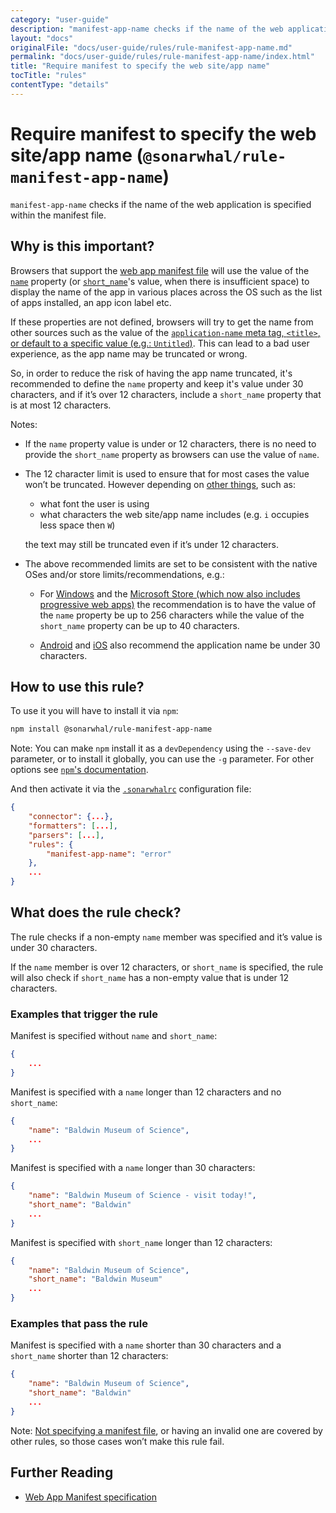 ```yaml
---
category: "user-guide"
description: "manifest-app-name checks if the name of the web application isspecified within the manifest file."
layout: "docs"
originalFile: "docs/user-guide/rules/rule-manifest-app-name.md"
permalink: "docs/user-guide/rules/rule-manifest-app-name/index.html"
title: "Require manifest to specify the web site/app name"
tocTitle: "rules"
contentType: "details"
---
```

# Require manifest to specify the web site/app name (`@sonarwhal/rule-manifest-app-name`)

`manifest-app-name` checks if the name of the web application is
specified within the manifest file.

## Why is this important?

Browsers that support the [web app manifest file][manifest spec] will
use the value of the [`name`][manifest name] property (or
[`short_name`][manifest short_name]'s value, when there is insufficient
space) to display the name of the app in various places across the OS
such as the list of apps installed, an app icon label etc.

If these properties are not defined, browsers will try to get the name
from other sources such as the value of the [`application-name` meta tag,
`<title>`, or default to a specific value (e.g.: `Untitled`)][manifest
metadata]. This can lead to a bad user experience, as the app name may
be truncated or wrong.

So, in order to reduce the risk of having the app name truncated, it's
recommended to define the `name` property and keep it's value under 30
characters, and if it’s over 12 characters, include a `short_name`
property that is at most 12 characters.

Notes:

* If the `name` property value is under or 12 characters, there is
  no need to provide the `short_name` property as browsers can use
  the value of `name`.

* The 12 character limit is used to ensure that for most cases the
  value won’t be truncated. However depending on [other
  things][sonarwhal issue], such as:

  * what font the user is using
  * what characters the web site/app name includes (e.g. `i` occupies
    less space then `W`)

  the text may still be truncated even if it’s under 12 characters.

* The above recommended limits are set to be consistent with the native
  OSes and/or store limits/recommendations, e.g.:

  * For [Windows][windows] and the [Microsoft Store (which now also
    includes progressive web apps)][microsoft store] the recommendation
    is to have the value of the `name` property be up to 256 characters
    while the value of the `short_name` property can be up to 40 characters.

  * [Android][android] and [iOS][ios] also recommend the application
    name be under 30 characters.

## How to use this rule?

To use it you will have to install it via `npm`:

```bash
npm install @sonarwhal/rule-manifest-app-name
```

Note: You can make `npm` install it as a `devDependency` using the `--save-dev`
parameter, or to install it globally, you can use the `-g` parameter. For
other options see
[`npm`'s documentation](https://docs.npmjs.com/cli/install).

And then activate it via the [`.sonarwhalrc`][sonarwhalrc]
configuration file:

```json
{
    "connector": {...},
    "formatters": [...],
    "parsers": [...],
    "rules": {
        "manifest-app-name": "error"
    },
    ...
}
```

## What does the rule check?

The rule checks if a non-empty `name` member was specified and it’s
value is under 30 characters.

If the `name` member is over 12 characters, or `short_name` is
specified, the rule will also check if `short_name` has a non-empty
value that is under 12 characters.

### Examples that **trigger** the rule

Manifest is specified without `name` and `short_name`:

```json
{
    ...
}
```

Manifest is specified with a `name` longer than 12 characters
and no `short_name`:

```json
{
    "name": "Baldwin Museum of Science",
    ...
}
```

Manifest is specified with a `name` longer than 30 characters:

```json
{
    "name": "Baldwin Museum of Science - visit today!",
    "short_name": "Baldwin"
    ...
}
```

Manifest is specified with `short_name` longer than 12 characters:

```json
{
    "name": "Baldwin Museum of Science",
    "short_name": "Baldwin Museum"
    ...
}
```

### Examples that **pass** the rule

Manifest is specified with a `name` shorter than 30 characters
and a `short_name` shorter than 12 characters:

```json
{
    "name": "Baldwin Museum of Science",
    "short_name": "Baldwin"
    ...
}
```

Note: [Not specifying a manifest file](manifest-exists.md), or having
an invalid one are covered by other rules, so those cases won’t make
this rule fail.

## Further Reading

* [Web App Manifest specification][manifest spec]

<!-- Link labels: -->

[android]: https://support.google.com/googleplay/android-developer/answer/113469?hl=en#store_listing
[ios]: https://developer.apple.com/app-store/product-page/
[manifest metadata]: https://w3c.github.io/manifest/#authority-of-the-manifest%27s-metadata
[manifest name]: https://w3c.github.io/manifest/#name-member
[manifest short_name]: https://w3c.github.io/manifest/#short_name-member
[manifest spec]: https://w3c.github.io/manifest/
[microsoft store]: https://www.windowscentral.com/first-batch-windows-10-progressive-web-apps-here
[sonarwhal issue]: https://github.com/sonarwhal/sonarwhal/issues/136
[sonarwhalrc]: https://sonarwhal.com/docs/user-guide/further-configuration/sonarwhalrc-formats/
[windows]: https://blogs.windows.com/msedgedev/2018/02/06/welcoming-progressive-web-apps-edge-windows-10/
